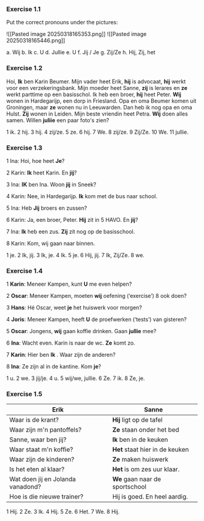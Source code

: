 ### Exercise 1.1

Put the correct pronouns under the pictures:

![[Pasted image 20250318165353.png]]
![[Pasted image 20250318165446.png]]

a. Wij
b. Ik
c. U
d. Jullie
e. U
f. Jij / Je
g. Zij/Ze
h. Hij, Zij, het

### Exercise 1.2

Hoi, **Ik** ben Karin Beumer. Mijn vader heet Erik, **hij** is advocaat, **hij** werkt voor een verzekeringsbank. Mijn moeder heet Sanne, **zij** is lerares en **ze** werkt parttime op een basisschol. Ik heb een broer, **hij** heet Peter. **Wij** wonen in Hardegarijp, een dorp in Friesland. Opa en oma Beumer komen uit Groningen, maar **ze** wonen nu in Leeuwarden. Dan heb ik nog opa en oma Hulst. **Zij** wonen in Leiden. Mijn beste vriendin heet Petra. **Wij** doen alles samen. Willen **juliie** een paar foto's zien?

1 ik. 2 hij. 3 hij. 4 zij/ze. 5 ze. 6 hij. 7 We. 8 zij/ze. 9 Zij/Ze. 10 We. 11 jullie.

### Exercise 1.3

1 Ina: Hoi, hoe heet **Je**?

2 Karin: **Ik** heet Karin. En **jij**?

3 Ina: **IK** ben Ina. Woon **jij** in Sneek?

4 Karin: Nee, in Hardegarijp. **Ik** kom met de bus naar school.

5 Ina: Heb **Jij** broers en zussen?

6 Karin: Ja, een broer, Peter. **Hij** zit in 5 HAVO. En **jij**?

7 Ina: **Ik** heb een zus. **Zij** zit nog op de basisschool.

8 Karin: Kom, wij gaan naar binnen.

1 je. 2 Ik, jij. 3 Ik, je. 4 Ik. 5 je. 6 Hij, jij. 7 Ik, Zij/Ze. 8 we.

### Exercise 1.4

1 **Karin**: Meneer Kampen, kunt **U** me even helpen?

2 **Oscar**: Meneer Kampen, moeten **wij** oefening (‘exercise’) 8 ook doen?

3 **Hans**:  Hé Oscar, weet **je** het huiswerk voor morgen?

4 **Joris**: Meneer Kampen, heeft **U** de proefwerken (‘tests’) van gisteren?

5 **Oscar**: Jongens, **wij** gaan koffie drinken. Gaan **jullie** mee?

6 **Ina**: Wacht even. Karin is naar de wc. **Ze** komt zo.

7 **Karin**: Hier ben **Ik** . Waar zijn de anderen?

8 **Ina**: Ze zijn al in de kantine. Kom **je**?

1 u. 2 we. 3 jij/je. 4 u. 5 wij/we, jullie. 6 Ze. 7 ik. 8 Ze, je.

### Exercise 1.5

| Erik                              | Sanne                           |
| --------------------------------- | ------------------------------- |
| Waar is de krant?                 | **Hij** ligt op de tafel        |
| Waar zijn m'n pantoffels?         | **Ze** staan onder het bed      |
| Sanne, waar ben jij?              | **Ik** ben in de keuken         |
| Waar staat m'n koffie?            | **Het** staat hier in de keuken |
| Waar zijn de kinderen?            | **Ze** maken huiswerk           |
| Is het eten al klaar?             | **Het** is om zes uur klaar.    |
| Wat doen jij en Jolanda vanadond? | **We** gaan naar de sportschool |
| Hoe is die nieuwe trainer?        | Hij is goed. En heel aardig.    |
1 Hij. 2 Ze. 3 Ik. 4 Hij. 5 Ze. 6 Het. 7 We. 8 Hij.
